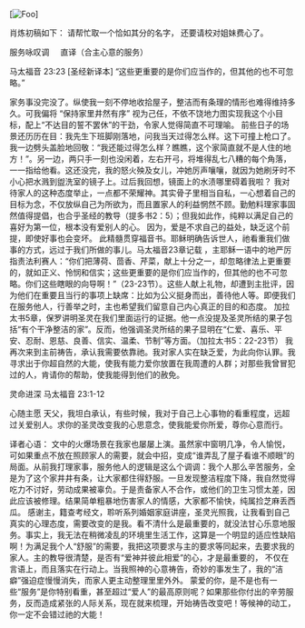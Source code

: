 [![Foo](https://drive.google.com/uc?id=0B0fmW_TsoVUOR1FGVUlkbWhqc2s)]

肖炼初稿如下： 请帮忙取一个恰如其分的名字， 还要请校对姐妹费心了。

服务咏叹调     直译（合主心意的服务）
  
  马太福音 23:23
 [圣经新译本] “这些更重要的是你们应当作的，但其他的也不可忽略。”

家务事没完没了。纵使我一刻不停地收拾屋子，整洁而有条理的情形也难得维持多久。可我偏将 “保持家里井然有序” 视为己任，不依不饶地力图实现我这个小目标，配上“不达目的誓不罢休”的干劲，令家人觉得简直不可理喻。
前些日子的场景还历历在目：我先生下班脚刚落地，问我当天过得怎么样。这下可撞上枪口了。我一边劈头盖脸地回敬：“我还能过得怎么样？瞧瞧，这个家简直就不是人住的地方！”。另一边，两只手一刻也没闲着，左右开弓，将堆得乱七八糟的每个角落，一一指给他看。这还没完，我的怒火殃及女儿，冲她厉声嚷嚷，就因为她刷牙时不小心把水溅到盥洗室的镜子上。过后我回想，镜面上的水渍哪里碍着我啦？
我对待家人的这种态度举止，一点都不荣耀神。其实骨子里相当自私，一心想着自己的目标为念，不仅放纵自己为所欲为，而且置家人的利益惘然不顾。勤勉料理家事固然值得提倡，也合乎圣经的教导（提多书2：5）；但我如此作，纯粹以满足自己的喜好为第一位，根本没有爱别人的心。 因为，爱是不求自己的益处，缺乏这个前提，即使好事也会变坏。
此精髓贯穿福音书。耶稣明确告诉世人，祂看重我们做事的方式，远过于我们所做的事儿。马太福音23章记载 ，主耶稣一语中的地严厉指责法利赛人：“你们把薄荷、茴香、芹菜，献上十分之一，却忽略律法上更重要的，就如正义、怜悯和信实；这些更重要的是你们应当作的，但其他的也不可忽略。你们这些瞎眼的向导啊！”（23-23节）。这些人献上礼物，却遭到主批评，因为他们在重要且当行的事项上缺席：比如为公义挺身而出，善待他人等。即便我们在服务他人，行善举之时，主也希望我们留意自己内心真正的目的和态度。
加拉太书5章，保罗讲明圣灵在我们里面运行的证据。他一点没提及圣灵所结的果子包括“有个干净整洁的家”。反而，他强调圣灵所结的果子显明在“仁爱、喜乐、平安、忍耐、恩慈、良善、信实、温柔、节制”等方面。（加拉太书5：22-23节）
我再次来到主前祷告，承认我需要依靠祂。我对家人实在缺乏爱，为此向你认罪。我寻求出于你超自然的大能，使我有能力爱你放置在我周遭的人群；对那些我曾冒犯过的人，肯请你的帮助，使我能得到他们的赦免。

灵命进深
马太福音 23:1-12 	

心随主愿
天父，我坦白承认，有些时候，我对于自己上心事物的看重程度，远超过关爱别人。求你的圣灵改变我的心思意念，使我能爱你所爱，尊你心意而行。

译者心语：
文中的火爆场景在我家也屡屡上演。虽然家中窗明几净，令人愉悦，可如果重点不放在照顾家人的需要，就会中招，变成“谁弄乱了屋子看谁不顺眼”的局面。从前我打理家事，服务他人的逻辑是这么个调调：我个人那么辛苦服务，全是为了这个家井井有条，让大家都住得舒服。一旦发现整洁程度下降，我自然觉得吃力不讨好，劳动成果被辜负。于是责备家人不合作，或他们的卫生习惯太差，因此应该被修理。结果简单粗暴地伤害家人的情感，大家都不愉快，纯属捡芝麻丢西瓜。
感谢主，籍查考经文，聆听系列婚姻家庭讲座，圣灵光照我，让我看到自己真实的心理态度，需要改变的是我。看不清什么是最重要的，就没法甘心乐意地服务。事实上，我无法在稍微凌乱的环境里生活工作，这算是一个明显的适应性缺陷啊！为满足我个人“舒服”的需要，我把这项要求与主的要求等同起来，去要求我的家人。主的教导很清楚，是否有“爱神并彼此相爱”的心，才是最重要的， 不仅在言语上，而且落实在行动上。当我照神的心意祷告，奇妙的事发生了，我的“洁癖”强迫症慢慢消失，而家人更主动整理里里外外。
蒙爱的你，是不是也有一些“服务”是你特别看重，甚至超过“爱人”的最高原则呢？如果那些你付出的辛劳服务，反而造成紧张的人际关系，现在就来梳理，开始祷告改变吧！等候神的动工，你一定不会错过祂的大能！
